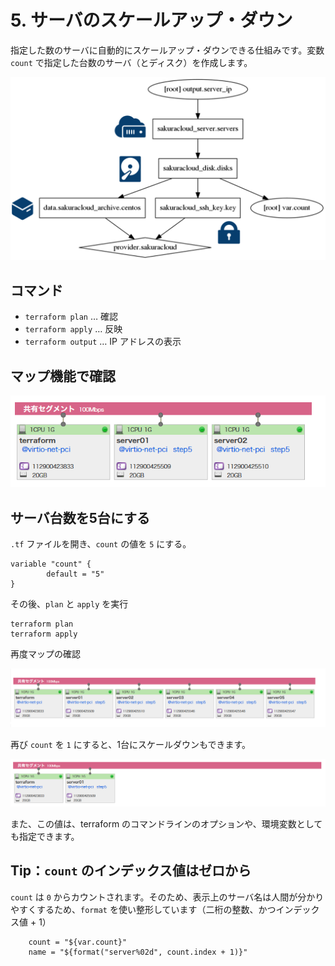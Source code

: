 # 5. サーバのスケールアップ・ダウン

指定した数のサーバに自動的にスケールアップ・ダウンできる仕組みです。変数 `count` で指定した台数のサーバ（とディスク）を作成します。

![step5](../static/images/graph-step5.png)


## コマンド

* `terraform plan` … 確認
* `terraform apply` … 反映
* `terraform output` … IP アドレスの表示

## マップ機能で確認

![step5](../static/images/map-step5.png)

## サーバ台数を5台にする

`.tf` ファイルを開き、`count` の値を `5` にする。
```
variable "count" {
        default = "5"
}
```
その後、`plan` と `apply` を実行
```
terraform plan
terraform apply
```

再度マップの確認

![step5](../static/images/map-step5b.png)

再び `count` を `1` にすると、1台にスケールダウンもできます。

![step5](../static/images/map-step5c.png)

また、この値は、terraform のコマンドラインのオプションや、環境変数としても指定できます。


## Tip：`count` のインデックス値はゼロから

`count` は `0` からカウントされます。そのため、表示上のサーバ名は人間が分かりやすくするため、`format` を使い整形しています（二桁の整数、かつインデックス値 + 1）

```
    count = "${var.count}"
    name = "${format("server%02d", count.index + 1)}"
````




